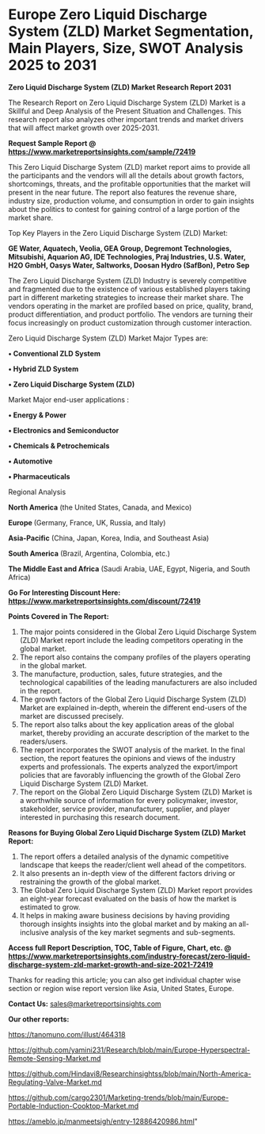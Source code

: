 # Europe Zero Liquid Discharge System (ZLD) Market Segmentation, Main Players, Size, SWOT Analysis 2025 to 2031

<strong>Zero Liquid Discharge System (ZLD) Market Research Report 2031</strong>

The Research Report on Zero Liquid Discharge System (ZLD) Market is a Skillful and Deep Analysis of the Present Situation and Challenges. This research report also analyzes other important trends and market drivers that will affect market growth over 2025-2031.

<strong>Request Sample Report @ <a href=https://www.marketreportsinsights.com/sample/72419>https://www.marketreportsinsights.com/sample/72419</a></strong>

This Zero Liquid Discharge System (ZLD) market report aims to provide all the participants and the vendors will all the details about growth factors, shortcomings, threats, and the profitable opportunities that the market will present in the near future. The report also features the revenue share, industry size, production volume, and consumption in order to gain insights about the politics to contest for gaining control of a large portion of the market share.

Top Key Players in the Zero Liquid Discharge System (ZLD) Market:

<strong>GE Water, Aquatech, Veolia, GEA Group, Degremont Technologies, Mitsubishi, Aquarion AG, IDE Technologies, Praj Industries, U.S. Water, H2O GmbH, Oasys Water, Saltworks, Doosan Hydro (SafBon), Petro Sep</strong>

The Zero Liquid Discharge System (ZLD) Industry is severely competitive and fragmented due to the existence of various established players taking part in different marketing strategies to increase their market share. The vendors operating in the market are profiled based on price, quality, brand, product differentiation, and product portfolio. The vendors are turning their focus increasingly on product customization through customer interaction.

Zero Liquid Discharge System (ZLD) Market Major Types are:

<strong>• Conventional ZLD System

• Hybrid ZLD System

• Zero Liquid Discharge System (ZLD)</strong>

Market Major end-user applications :

<strong>• Energy & Power

• Electronics and Semiconductor

• Chemicals & Petrochemicals

• Automotive

• Pharmaceuticals</strong>

Regional Analysis

</u><strong><b>North America</b></strong> (the United States, Canada, and Mexico)

<strong><b>Europe </b></strong>(Germany, France, UK, Russia, and Italy)

<strong><b>Asia-Pacific</b></strong> (China, Japan, Korea, India, and Southeast Asia)

<strong><b>South America</b></strong> (Brazil, Argentina, Colombia, etc.)

<strong><b>The Middle East and Africa</b></strong> (Saudi Arabia, UAE, Egypt, Nigeria, and South Africa)

<strong>Go For Interesting Discount Here: <a href=https://www.marketreportsinsights.com/discount/72419>https://www.marketreportsinsights.com/discount/72419</a></strong>

<strong>Points Covered in The Report:</strong>
<ol>
  <li>The major points considered in the Global Zero Liquid Discharge System (ZLD) Market report include the leading competitors operating in the global market.</li>
  <li>The report also contains the company profiles of the players operating in the global market.</li>
  <li>The manufacture, production, sales, future strategies, and the technological capabilities of the leading manufacturers are also included in the report.</li>
  <li>The growth factors of the Global Zero Liquid Discharge System (ZLD) Market are explained in-depth, wherein the different end-users of the market are discussed precisely.</li>
  <li>The report also talks about the key application areas of the global market, thereby providing an accurate description of the market to the readers/users.</li>
  <li>The report incorporates the SWOT analysis of the market. In the final section, the report features the opinions and views of the industry experts and professionals. The experts analyzed the export/import policies that are favorably influencing the growth of the Global Zero Liquid Discharge System (ZLD) Market.</li>
  <li>The report on the Global Zero Liquid Discharge System (ZLD) Market is a worthwhile source of information for every policymaker, investor, stakeholder, service provider, manufacturer, supplier, and player interested in purchasing this research document.</li>
</ol>
<strong>Reasons for Buying Global Zero Liquid Discharge System (ZLD) Market Report:</strong>

<ol>
  <li>The report offers a detailed analysis of the dynamic competitive landscape that keeps the reader/client well ahead of the competitors.</li>
  <li>It also presents an in-depth view of the different factors driving or restraining the growth of the global market.</li>
  <li>The Global Zero Liquid Discharge System (ZLD) Market report provides an eight-year forecast evaluated on the basis of how the market is estimated to grow.</li>
  <li>It helps in making aware business decisions by having providing thorough insights insights into the global market and by making an all-inclusive analysis of the key market segments and sub-segments.</li>
</ol>
<strong>Access full Report Description, TOC, Table of Figure, Chart, etc. @ <a href=https://www.marketreportsinsights.com/industry-forecast/zero-liquid-discharge-system-zld-market-growth-and-size-2021-72419>https://www.marketreportsinsights.com/industry-forecast/zero-liquid-discharge-system-zld-market-growth-and-size-2021-72419</a></strong>


Thanks for reading this article; you can also get individual chapter wise section or region wise report version like Asia, United States, Europe.

<strong>Contact Us:</strong>
sales@marketreportsinsights.com

<strong>Our other reports:</strong>

<a href=https://tanomuno.com/illust/464318>https://tanomuno.com/illust/464318</a>

<a href=https://github.com/yamini231/Research/blob/main/Europe-Hyperspectral-Remote-Sensing-Market.md>https://github.com/yamini231/Research/blob/main/Europe-Hyperspectral-Remote-Sensing-Market.md</a>

<a href=https://github.com/Hindavi8/Researchinsightss/blob/main/North-America-Regulating-Valve-Market.md>https://github.com/Hindavi8/Researchinsightss/blob/main/North-America-Regulating-Valve-Market.md</a>

<a href=https://github.com/cargo2301/Marketing-trends/blob/main/Europe-Portable-Induction-Cooktop-Market.md>https://github.com/cargo2301/Marketing-trends/blob/main/Europe-Portable-Induction-Cooktop-Market.md</a>

<a href=https://ameblo.jp/manmeetsigh/entry-12886420986.html>https://ameblo.jp/manmeetsigh/entry-12886420986.html</a>"
